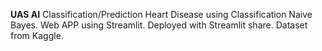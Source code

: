 **UAS AI**
Classification/Prediction Heart Disease using Classification Naive Bayes.
Web APP using Streamlit.
Deployed with Streamlit share.
Dataset from Kaggle.
